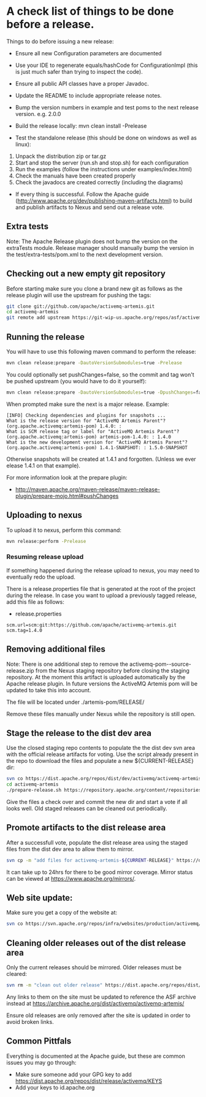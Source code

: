 # A check list of things to be done before a release. #

Things to do before issuing a new release:

* Ensure all new Configuration parameters are documented

* Use your IDE to regenerate equals/hashCode for ConfigurationImpl (this is just much safer than trying to inspect the code).

* Ensure all public API classes have a proper Javadoc.

* Update the README to include appropriate release notes.

* Bump the version numbers in example and test poms to the next release version. e.g. 2.0.0

* Build the release locally: mvn clean install -Prelease

* Test the standalone release (this should be done on windows as well as linux):
1. Unpack the distribution zip or tar.gz
2. Start and stop the server (run.sh and stop.sh) for each configuration
3. Run the examples (follow the instructions under examples/index.html)
5. Check the manuals have been created properly
6. Check the javadocs are created correctly (including the diagrams)

* If every thing is successful.  Follow the Apache guide (http://www.apache.org/dev/publishing-maven-artifacts.html) to build and publish artifacts to Nexus and send out a release vote.


## Extra tests
Note: The Apache Release plugin does not bump the version on the extraTests module.  Release manager should manually bump the version in the test/extra-tests/pom.xml to the next development version.

## Checking out a new empty git repository

Before starting make sure you clone a brand new git as follows as the release plugin will use the upstream for pushing the tags:

```sh
git clone git://github.com/apache/activemq-artemis.git
cd activemq-artemis
git remote add upstream https://git-wip-us.apache.org/repos/asf/activemq-artemis.git
```

## Running the release

You will have to use this following maven command to perform the release:

```sh
mvn clean release:prepare -DautoVersionSubmodules=true -Prelease
```

You could optionally set pushChanges=false, so the commit and tag won't be pushed upstream (you would have to do it yourself):

```sh
mvn clean release:prepare -DautoVersionSubmodules=true -DpushChanges=false -Prelease
```



When prompted make sure the next is a major release. Example:

```
[INFO] Checking dependencies and plugins for snapshots ...
What is the release version for "ActiveMQ Artemis Parent"? (org.apache.activemq:artemis-pom) 1.4.0: :
What is SCM release tag or label for "ActiveMQ Artemis Parent"? (org.apache.activemq:artemis-pom) artemis-pom-1.4.0: : 1.4.0
What is the new development version for "ActiveMQ Artemis Parent"? (org.apache.activemq:artemis-pom) 1.4.1-SNAPSHOT: : 1.5.0-SNAPSHOT
```

Otherwise snapshots will be created at 1.4.1 and forgotten. (Unless we ever elease 1.4.1 on that example).

For more information look at the prepare plugin:

- http://maven.apache.org/maven-release/maven-release-plugin/prepare-mojo.html#pushChanges


## Uploading to nexus

To upload it to nexus, perform this command:

```sh
mvn release:perform -Prelease
```


### Resuming release upload

If something happened during the release upload to nexus, you may need to eventually redo the upload.

There is a release.properties file that is generated at the root of the project during the release. In case you want to upload a previously tagged release, add this file as follows:

- release.properties
```
scm.url=scm:git:https://github.com/apache/activemq-artemis.git
scm.tag=1.4.0
```


## Removing additional files

Note: There is one additional step to remove the activemq-pom-<version>-source-release.zip from the Nexus staging repository before closing the staging repository.  At the moment this artifact is uploaded automatically by the Apache release plugin.  In future versions the ActiveMQ Artemis pom will be updated to take this into account.

The file will be located under ./artemis-pom/RELEASE/

Remove these files manually under Nexus while the repository is still open.


## Stage the release to the dist dev area

Use the closed staging repo contents to populate the the dist dev svn area
with the official release artifacts for voting. Use the script already present
in the repo to download the files and populate a new ${CURRENT-RELEASE} dir:

```sh
svn co https://dist.apache.org/repos/dist/dev/activemq/activemq-artemis/
cd activemq-artemis
./prepare-release.sh https://repository.apache.org/content/repositories/orgapacheactivemq-${NEXUS-REPO-ID} ${CURRENT-RELEASE}
```
Give the files a check over and commit the new dir and start a vote if all looks well. Old staged releases can be cleaned out periodically.


## Promote artifacts to the dist release area

After a successfull vote, populate the dist release area using the staged
files from the dist dev area to allow them to mirror.

```sh
svn cp -m "add files for activemq-artemis-${CURRENT-RELEASE}" https://dist.apache.org/repos/dist/dev/activemq/activemq-artemis/${CURRENT-RELEASE} https://dist.apache.org/repos/dist/release/activemq/activemq-artemis/${CURRENT-RELEASE}
```
It can take up to 24hrs for there to be good mirror coverage. Mirror status can be viewed at https://www.apache.org/mirrors/.


## Web site update:

Make sure you get a copy of the website at:

```sh
svn co https://svn.apache.org/repos/infra/websites/production/activemq/content/artemis/
```


## Cleaning older releases out of the dist release area

Only the current releases should be mirrored. Older releases must be cleared:

```sh
svn rm -m "clean out older release" https://dist.apache.org/repos/dist/release/activemq/activemq-artemis/${OLD-RELEASE}
```
Any links to them on the site must be updated to reference the ASF archive instead at
https://archive.apache.org/dist/activemq/activemq-artemis/

Ensure old releases are only removed after the site is updated in order to avoid broken links.


## Common Pittfals

Everything is documented at the Apache guide, but these are common issues you may go through:

- Make sure someone add your GPG key to add https://dist.apache.org/repos/dist/release/activemq/KEYS
- Add your keys to id.apache.org
